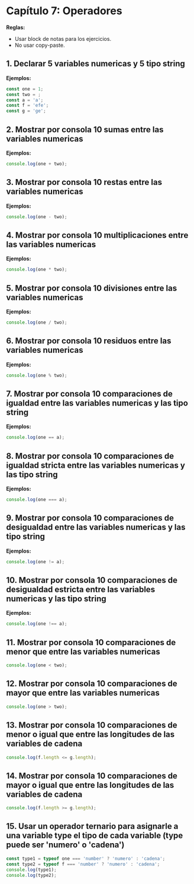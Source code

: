 # Capítulo 7: Operadores


**Reglas:**
- Usar block de notas para los ejercicios.
- No usar copy-paste.

## 1. Declarar 5 variables numericas y 5 tipo string
**Ejemplos:**
```javascript
const one = 1;
const two = ;
const a = 'a';
const f = 'efe';
const g = 'ge';
```

## 2. Mostrar por consola 10 sumas entre las variables numericas
**Ejemplos:**
```javascript
console.log(one + two);
```
## 3. Mostrar por consola 10 restas entre las variables numericas
**Ejemplos:**
```javascript
console.log(one - two);
```
## 4. Mostrar por consola 10 multiplicaciones entre las variables numericas
**Ejemplos:**
```javascript
console.log(one * two);
```
## 5. Mostrar por consola 10 divisiones entre las variables numericas
**Ejemplos:**
```javascript
console.log(one / two);
```

## 6. Mostrar por consola 10 residuos entre las variables numericas
**Ejemplos:**
```javascript
console.log(one % two);
```

## 7. Mostrar por consola 10 comparaciones de igualdad entre las variables numericas y las tipo string
**Ejemplos:**
```javascript
console.log(one == a);

```
## 8. Mostrar por consola 10 comparaciones de igualdad stricta entre las variables numericas y las tipo string
**Ejemplos:**
```javascript
console.log(one === a);
```

## 9. Mostrar por consola 10 comparaciones de desigualdad entre las variables numericas y las tipo string
**Ejemplos:**
```javascript
console.log(one != a);
```


## 10. Mostrar por consola 10 comparaciones de desigualdad estricta entre las variables numericas y las tipo string
**Ejemplos:**
```javascript
console.log(one !== a);
```

## 11. Mostrar por consola 10 comparaciones de menor que entre las variables numericas
```javascript
console.log(one < two);
```


## 12. Mostrar por consola 10 comparaciones de mayor que entre las variables numericas
```javascript
console.log(one > two);
```

## 13. Mostrar por consola 10 comparaciones de menor o igual que entre las longitudes de las variables de cadena
```javascript
console.log(f.length <= g.length);
```

## 14. Mostrar por consola 10 comparaciones de mayor o igual que entre las longitudes de las variables de cadena
```javascript
console.log(f.length >= g.length);
```

## 15. Usar un operador ternario para asignarle a una variable type el tipo de cada variable (type puede ser 'numero' o 'cadena')
```javascript
const type1 = typeof one === 'number' ? 'numero' : 'cadena';
const type2 = typeof f === 'number' ? 'numero' : 'cadena';
console.log(type1);
console.log(type2);
```

